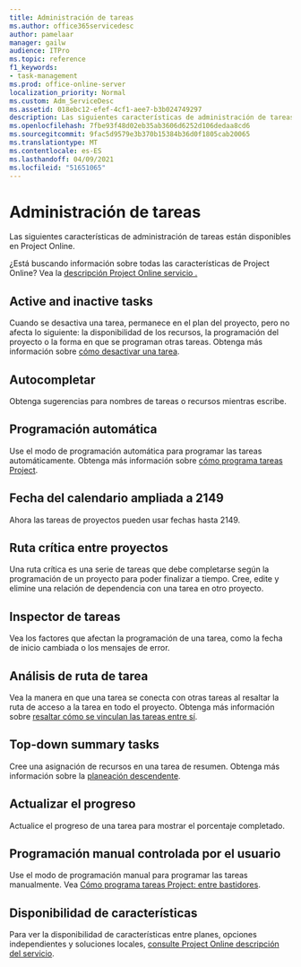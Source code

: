 ```yaml
---
title: Administración de tareas
ms.author: office365servicedesc
author: pamelaar
manager: gailw
audience: ITPro
ms.topic: reference
f1_keywords:
- task-management
ms.prod: office-online-server
localization_priority: Normal
ms.custom: Adm_ServiceDesc
ms.assetid: 018ebc12-efef-4cf1-aee7-b3b024749297
description: Las siguientes características de administración de tareas están disponibles en Project Online.
ms.openlocfilehash: 7fbe93f48d02eb35ab3606d6252d106dedaa8cd6
ms.sourcegitcommit: 9fac5d9579e3b370b15384b36d0f1805cab20065
ms.translationtype: MT
ms.contentlocale: es-ES
ms.lasthandoff: 04/09/2021
ms.locfileid: "51651065"
---
```

# <a name="task-management"></a>Administración de tareas

Las siguientes características de administración de tareas están disponibles en Project Online.
  
¿Está buscando información sobre todas las características de Project Online? Vea la [descripción Project Online servicio .](project-online-service-description.md)
  
## <a name="active-and-inactive-tasks"></a>Active and inactive tasks

Cuando se desactiva una tarea, permanece en el plan del proyecto, pero no afecta lo siguiente: la disponibilidad de los recursos, la programación del proyecto o la forma en que se programan otras tareas. Obtenga más información sobre [cómo desactivar una tarea](https://go.microsoft.com/fwlink/p/?LinkId=271335).
  
## <a name="auto-complete"></a>Autocompletar

Obtenga sugerencias para nombres de tareas o recursos mientras escribe. 
  
## <a name="automatic-scheduling"></a>Programación automática

Use el modo de programación automática para programar las tareas automáticamente. Obtenga más información sobre [cómo programa tareas Project](https://go.microsoft.com/fwlink/p/?LinkId=271331). 
  
## <a name="calendar-date-extended-to-2149"></a>Fecha del calendario ampliada a 2149

Ahora las tareas de proyectos pueden usar fechas hasta 2149. 
  
## <a name="cross-project-critical-path"></a>Ruta crítica entre proyectos

Una ruta crítica es una serie de tareas que debe completarse según la programación de un proyecto para poder finalizar a tiempo. Cree, edite y elimine una relación de dependencia con una tarea en otro proyecto. 
  
## <a name="task-inspector"></a>Inspector de tareas

Vea los factores que afectan la programación de una tarea, como la fecha de inicio cambiada o los mensajes de error.
  
## <a name="task-path-analysis"></a>Análisis de ruta de tarea

Vea la manera en que una tarea se conecta con otras tareas al resaltar la ruta de acceso a la tarea en todo el proyecto. Obtenga más información sobre [resaltar cómo se vinculan las tareas entre sí](https://go.microsoft.com/fwlink/p/?LinkId=271345).
  
## <a name="top-down-summary-tasks"></a>Top-down summary tasks

Cree una asignación de recursos en una tarea de resumen. Obtenga más información sobre la [planeación descendente](https://go.microsoft.com/fwlink/p/?LinkId=271333).
  
## <a name="update-progress"></a>Actualizar el progreso

Actualice el progreso de una tarea para mostrar el porcentaje completado.
  
## <a name="user-controlled-and-manual-scheduling"></a>Programación manual controlada por el usuario

Use el modo de programación manual para programar las tareas manualmente. Vea [Cómo programa tareas Project: entre bastidores](https://go.microsoft.com/fwlink/p/?LinkId=271331).
  
## <a name="feature-availability"></a>Disponibilidad de características

Para ver la disponibilidad de características entre planes, opciones independientes y soluciones locales, [consulte Project Online descripción del servicio](project-online-service-description.md).
  